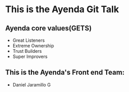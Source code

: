 # This is the Ayenda Git Talk

## Ayenda core values(GETS)

- Great Listeners
- Extreme Ownership
- Trust Builders
- Super Improvers

## This is the Ayenda's Front end Team:

- Daniel Jaramillo G